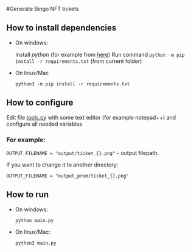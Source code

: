 #Generate Bingo NFT tickets 

## How to install dependencies
- On windows: 
    
    Install *python* (for example from [here](https://www.python.org/downloads/release/python-3113/))
    Run command `python -m pip install -r requirements.txt` (from current folder)
- On linux/Mac
     
    `python3 -m pip install -r requirements.txt`
## How to configure  

Edit file [tools.py](tools.py) with some text editor (for example notepad++) and configure all needed variables
 
### For example: 

`OUTPUT_FILENAME = "output/ticket_{}.png"` - output filepath. 

If you want to change it to another directory:

`OUTPUT_FILENAME = "output_prem/ticket_{}.png"`


## How to run
- On windows:

    `python main.py`

- On linux/Mac:

   `python3 main.py` 